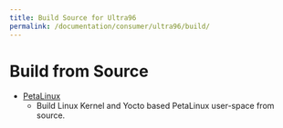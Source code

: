 ```yaml
---
title: Build Source for Ultra96
permalink: /documentation/consumer/ultra96/build/
---
```


# Build from Source

- [PetaLinux](peta-linux.md)
  - Build Linux Kernel and Yocto based PetaLinux user-space from source.
